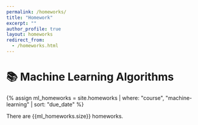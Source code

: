 ```yaml
---
permalink: /homeworks/
title: "Homework"
excerpt: ""
author_profile: true
layout: homeworks
redirect_from:
  - /homeworks.html
---
```



# 📚 Machine Learning Algorithms

{% assign ml_homeworks = site.homeworks | where: "course", "machine-learning" | sort: "due_date" %}
<p>There are {{ml_homeworks.size}} homeworks.</p>

